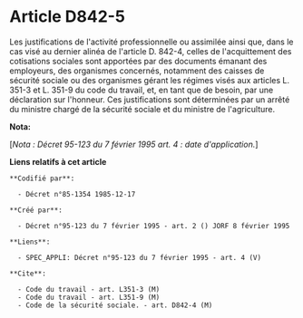 # Article D842-5

Les justifications de l'activité professionnelle ou assimilée ainsi que, dans le cas visé au dernier alinéa de l'article D.
842-4, celles de l'acquittement des cotisations sociales sont apportées par des documents émanant des employeurs, des
organismes concernés, notamment des caisses de sécurité sociale ou des organismes gérant les régimes visés aux articles L.
351-3 et L. 351-9 du code du travail, et, en tant que de besoin, par une déclaration sur l'honneur. Ces justifications sont
déterminées par un arrêté du ministre chargé de la sécurité sociale et du ministre de l'agriculture.

**Nota:**

[*Nota : Décret 95-123 du 7 février 1995 art. 4 : date d'application.*]

**Liens relatifs à cet article**

	**Codifié par**:

	  - Décret n°85-1354 1985-12-17

	**Créé par**:

	  - Décret n°95-123 du 7 février 1995 - art. 2 () JORF 8 février 1995

	**Liens**:

	  - SPEC_APPLI: Décret n°95-123 du 7 février 1995 - art. 4 (V)

	**Cite**:

	  - Code du travail - art. L351-3 (M)
	  - Code du travail - art. L351-9 (M)
	  - Code de la sécurité sociale. - art. D842-4 (M)
